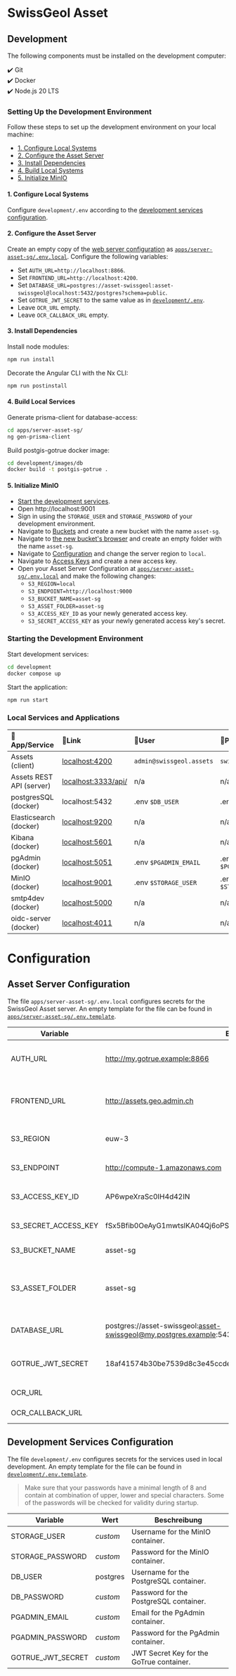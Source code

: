 # SwissGeol Asset

## Development
The following components must be installed on the development computer:

✔️ Git  
✔️ Docker  
✔️ Node.js 20 LTS

### Setting Up the Development Environment
Follow these steps to set up the development environment on your local machine:
* [1. Configure Local Systems](#1-Configure-Local-Systems)
* [2. Configure the Asset Server](#2-Configure-the-Asset-Server)
* [3. Install Dependencies](#3-Install-Dependencies)
* [4. Build Local Systems](#4-Build-Local-Systems)
* [5. Initialize MinIO](#5-Initialize-MinIO)

#### 1. Configure Local Systems
Configure `development/.env` according to the [development services configuration](#Development-Services-Configuration).

#### 2. Configure the Asset Server
Create an empty copy of the [web server configuration](#Asset-Server-Configuration) as [`apps/server-asset-sg/.env.local`](apps/server-asset-sg/.env.local).
Configure the following variables:
* Set `AUTH_URL=http://localhost:8866`.
* Set `FRONTEND_URL=http://localhost:4200`.
* Set `DATABASE_URL=postgres://asset-swissgeol:asset-swissgeol@localhost:5432/postgres?schema=public`.
* Set `GOTRUE_JWT_SECRET` to the same value as in [`development/.env`](development/.env).
* Leave `OCR_URL` empty.
* Leave `OCR_CALLBACK_URL` empty.

#### 3. Install Dependencies
Install node modules:
```bash
npm run install
```

Decorate the Angular CLI with the Nx CLI:
```bash
npm run postinstall
```

#### 4. Build Local Services
Generate prisma-client for database-access:
```bash
cd apps/server-asset-sg/
ng gen-prisma-client
```

Build postgis-gotrue docker image:
```bash
cd development/images/db
docker build -t postgis-gotrue .
```

#### 5. Initialize MinIO
* [Start the development services](#Starting-the-Development-Environment).
* Open http://localhost:9001
* Sign in using the `STORAGE_USER` and `STORAGE_PASSWORD` of your development environment.
* Navigate to [Buckets](http://localhost:9001/buckets) and create a new bucket with the name `asset-sg`.
* Navigate to [the new bucket's browser](http://localhost:9001/browser/asset-sg) and create an empty folder with the name `asset-sg`.
* Navigate to [Configuration](http://localhost:9001/settings/configurations/region) and change the server region to `local`.
* Navigate to [Access Keys](http://localhost:9001/access-keys) and create a new access key.
* Open your Asset Server Configuration at [`apps/server-asset-sg/.env.local`](apps/server-asset-sg/.env.local) and make the following changes:
  * `S3_REGION=local`
  * `S3_ENDPOINT=http://localhost:9000`
  * `S3_BUCKET_NAME=asset-sg`
  * `S3_ASSET_FOLDER=asset-sg`
  * `S3_ACCESS_KEY_ID` as your newly generated access key.
  * `S3_SECRET_ACCESS_KEY` as your newly generated access key's secret.

### Starting the Development Environment
Start development services:
```bash
cd development
docker compose up
```
Start the application:
```bash
npm run start
```

### Local Services and Applications
| 🔖App/Service            | 🔗Link                                           | 🧞User                   | 🔐Password               |
|:-------------------------|:-------------------------------------------------|:-------------------------|:-------------------------|
| Assets (client)          | [localhost:4200](http://localhost:4200/)         | `admin@swissgeol.assets` | `swissgeol_assets`       |
| Assets REST API (server) | [localhost:3333/api/](http://localhost:3333/api) | n/a                      | n/a                      |
| postgresSQL (docker)     | localhost:5432                                   | .env `$DB_USER`          | .env `$DB_PASSWORD`      |
| Elasticsearch (docker)   | [localhost:9200](http://localhost:9200)          | n/a                      | n/a                      |
| Kibana (docker)          | [localhost:5601](http://localhost:5601)          | n/a                      | n/a                      |
| pgAdmin (docker)         | [localhost:5051](http://localhost:5051/)         | .env `$PGADMIN_EMAIL`    | .env `$PGADMIN_PASSWORD` |
| MinIO (docker)           | [localhost:9001](http://localhost:9001/)         | .env `$STORAGE_USER`     | .env `$STORAGE_PASSWORD` |
| smtp4dev (docker)        | [localhost:5000](http://localhost:5000/)         | n/a                      | n/a                      |
| oidc-server (docker)     | [localhost:4011](http://localhost:4011/)         | n/a                      | n/a                      |

# Configuration
## Asset Server Configuration
The file `apps/server-asset-sg/.env.local` configures secrets for the SwissGeol Asset server.
An empty template for the file can be found in [`apps/server-asset-sg/.env.template`](apps/server-asset-sg/.env.template).

| Variable             | Example                                                                                    | Description                                                |
|----------------------|--------------------------------------------------------------------------------------------|------------------------------------------------------------|
| AUTH_URL             | http://my.gotrue.example:8866                                                              | URL of the GoTrue auth service.                            |
| FRONTEND_URL         | http://assets.geo.admin.ch                                                                 | Public URL of the SwissGeol Asset web client.              |
| S3_REGION            | euw-3                                                                                      | Region of the S3 instance.                                 |
| S3_ENDPOINT          | http://compute-1.amazonaws.com                                                             | URL to the S3 instance.                                    |
| S3_ACCESS_KEY_ID     | AP6wpeXraSc0IH4d42IN                                                                       | Access Key for the S3 instance.                            |
| S3_SECRET_ACCESS_KEY | fSx5Bfib0OeAyG1mwtslKA04Qj6oPStLcpnkACmF                                                   | Secret Key for the S3 instance.                            |
| S3_BUCKET_NAME       | asset-sg                                                                                   | S3 bucket name.                                            |
| S3_ASSET_FOLDER      | asset-sg                                                                                   | Folder within the S3 bucket into which objects are stored. |
| DATABASE_URL         | postgres://asset-swissgeol:asset-swissgeol@my.postgres.example:5432/postgres?schema=public | PostgreSQL access URL.                                     |
| GOTRUE_JWT_SECRET    | 18af41574b30be7539d8c3e45ccdeea9431cff6419cdce5cabc5f28cfb73e15c                           | JWT secret key for the GoTrue server.                      |
| OCR_URL              |                                                                                            | Leave empty.                                               |
| OCR_CALLBACK_URL     |                                                                                            | Leave empty.                                               |


## Development Services Configuration
The file `development/.env` configures secrets for the services used in local development.
An empty template for the file can be found in [`development/.env.template`](development/.env.template).

> Make sure that your passwords have a minimal length of 8 and contain at combination of
> upper, lower and special characters. Some of the passwords will be checked for validity during startup.

| Variable          | Wert     | Beschreibung                             |
|-------------------|----------|------------------------------------------|
| STORAGE_USER      | _custom_ | Username for the MinIO container.        |
| STORAGE_PASSWORD  | _custom_ | Password for the MinIO container.        |
| DB_USER           | postgres | Username for the PostgreSQL container.   |
| DB_PASSWORD       | _custom_ | Password for the PostgreSQL container.   |
| PGADMIN_EMAIL     | _custom_ | Email for the PgAdmin container.         |
| PGADMIN_PASSWORD  | _custom_ | Password for the PgAdmin container.      |
| GOTRUE_JWT_SECRET | _custom_ | JWT Secret Key for the GoTrue container. |
